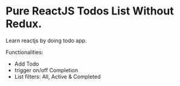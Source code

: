 # Pure ReactJS Todos List Without Redux.
Learn reactjs by doing todo app.

Functionalities:
- Add Todo
- trigger on/off Completion
- List filters: All, Active & Completed